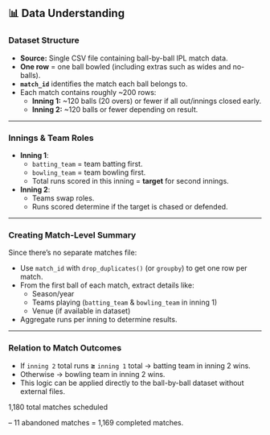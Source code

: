 ## 📊 Data Understanding

### Dataset Structure
- **Source:** Single CSV file containing ball-by-ball IPL match data.
- **One row** = one ball bowled (including extras such as wides and no-balls).
- **`match_id`** identifies the match each ball belongs to.
- Each match contains roughly ~200 rows:
  - **Inning 1:** ~120 balls (20 overs) or fewer if all out/innings closed early.
  - **Inning 2:** ~120 balls or fewer depending on result.

---

### Innings & Team Roles
- **Inning 1**:
  - `batting_team` = team batting first.
  - `bowling_team` = team bowling first.
  - Total runs scored in this inning = **target** for second innings.
- **Inning 2**:
  - Teams swap roles.
  - Runs scored determine if the target is chased or defended.

---

### Creating Match-Level Summary
Since there’s no separate matches file:
- Use `match_id` with `drop_duplicates()` (or `groupby`) to get one row per match.
- From the first ball of each match, extract details like:
  - Season/year
  - Teams playing (`batting_team` & `bowling_team` in inning 1)
  - Venue (if available in dataset)
- Aggregate runs per inning to determine results.

---

### Relation to Match Outcomes
- If `inning 2` total runs **≥** `inning 1` total → batting team in inning 2 wins.
- Otherwise → bowling team in inning 2 wins.
- This logic can be applied directly to the ball-by-ball dataset without external files.


1,180 total matches scheduled

– 11 abandoned matches
= 1,169 completed matches.